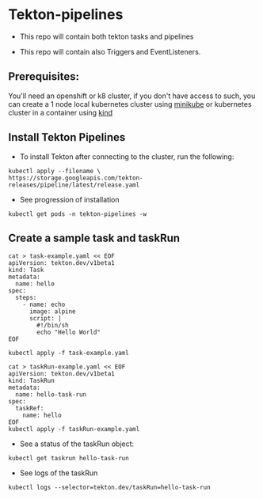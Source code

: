 # Tekton-pipelines

- This repo will contain both tekton tasks and pipelines

- This repo will contain also Triggers and EventListeners. 

## Prerequisites:

You'll need an openshift or k8 cluster, if you don't have access to such, 
you can create a 1 node local kubernetes cluster using [minikube](https://minikube.sigs.k8s.io/docs/start/)
or kubernetes cluster in a container using [kind](https://kind.sigs.k8s.io/docs/user/quick-start/)

## Install Tekton Pipelines

- To install Tekton after connecting to the cluster, run the following:

```shell
kubectl apply --filename \
https://storage.googleapis.com/tekton-releases/pipeline/latest/release.yaml
```

- See progression of installation
```shell
kubectl get pods -n tekton-pipelines -w
```

## Create a sample task and taskRun
```shell
cat > task-example.yaml << EOF
apiVersion: tekton.dev/v1beta1
kind: Task
metadata:
  name: hello
spec:
  steps:
    - name: echo
      image: alpine
      script: |
        #!/bin/sh
        echo "Hello World"
EOF

kubectl apply -f task-example.yaml 
```

```shell
cat > taskRun-example.yaml << EOF
apiVersion: tekton.dev/v1beta1
kind: TaskRun
metadata:
  name: hello-task-run
spec:
  taskRef:
    name: hello
EOF
kubectl apply -f taskRun-example.yaml 
```

- See a status of the taskRun object:
```shell
kubectl get taskrun hello-task-run
```

- See logs of the taskRun
```shell
kubectl logs --selector=tekton.dev/taskRun=hello-task-run
```
